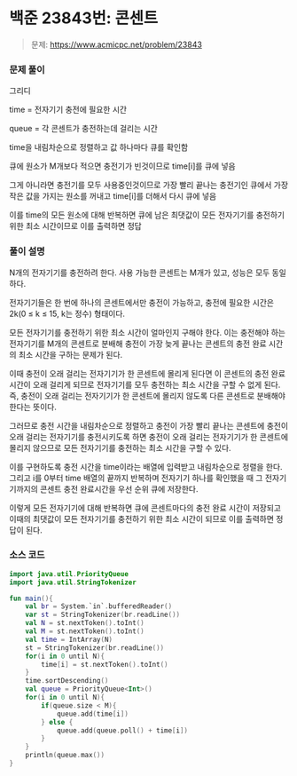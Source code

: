 # 백준 23843번: 콘센트

> 문제: https://www.acmicpc.net/problem/23843

### 문제 풀이

그리디

time = 전자기기 충전에 필요한 시간

queue = 각 콘센트가 충전하는데 걸리는 시간

time을 내림차순으로 정렬하고 값 하나마다 큐를 확인함

큐에 원소가 M개보다 적으면 충전기가 빈것이므로 time[i]를 큐에 넣음

그게 아니라면 충전기를 모두 사용중인것이므로 가장 빨리 끝나는 충전기인 큐에서 가장 작은 값을 가지는 원소를 꺼내고 time[i]를 더해서 다시 큐에 넣음

이를 time의 모든 원소에 대해 반복하면 큐에 남은 최댓값이 모든 전자기기를 충전하기 위한 최소 시간이므로 이를 출력하면 정답

### 풀이 설명

N개의 전자기기를 충전하려 한다. 사용 가능한 콘센트는 M개가 있고, 성능은 모두 동일하다.

전자기기들은 한 번에 하나의 콘센트에서만 충전이 가능하고, 충전에 필요한 시간은 2k(0 ≤ k ≤ 15, k는 정수) 형태이다.

모든 전자기기를 충전하기 위한 최소 시간이 얼마인지 구해야 한다. 이는 충전해야 하는 전자기기를 M개의 콘센트로 분배해 충전이 가장 늦게 끝나는 콘센트의 충전 완료 시간의 최소 시간을 구하는 문제가 된다.

이때 충전이 오래 걸리는 전자기기가 한 콘센트에 몰리게 된다면 이 콘센트의 충전 완료 시간이 오래 걸리게 되므로 전자기기를 모두 충전하는 최소 시간을 구할 수 없게 된다. 즉, 충전이 오래 걸리는 전자기기가 한 콘센트에 몰리지 않도록 다른 콘센트로 분배해야 한다는 뜻이다.

그러므로 충전 시간을 내림차순으로 정렬하고 충전이 가장 빨리 끝나는 콘센트에 충전이 오래 걸리는 전자기기를 충전시키도록 하면 충전이 오래 걸리는 전자기기가 한 콘센트에 몰리지 않으므로 모든 전자기기를 충전하는 최소 시간을 구할 수 있다.

이를 구현하도록 충전 시간을 time이라는 배열에 입력받고 내림차순으로 정렬을 한다. 그리고 i를 0부터 time 배열의 끝까지 반복하며 전자기기 하나를 확인했을 때 그 전자기기까지의 콘센트 충전 완료시간을 우선 순위 큐에 저장한다.

이렇게 모든 전자기기에 대해 반복하면 큐에 콘센트마다의 충전 완료 시간이 저장되고 이때의 최댓값이 모든 전자기기를 충전하기 위한 최소 시간이 되므로 이를 출력하면 정답이 된다.

### 소스 코드
```kotlin
import java.util.PriorityQueue
import java.util.StringTokenizer

fun main(){
    val br = System.`in`.bufferedReader()
    var st = StringTokenizer(br.readLine())
    val N = st.nextToken().toInt()
    val M = st.nextToken().toInt()
    val time = IntArray(N)
    st = StringTokenizer(br.readLine())
    for(i in 0 until N){
        time[i] = st.nextToken().toInt()
    }
    time.sortDescending()
    val queue = PriorityQueue<Int>()
    for(i in 0 until N){
        if(queue.size < M){
            queue.add(time[i])
        } else {
            queue.add(queue.poll() + time[i])
        }
    }
    println(queue.max())
}
```